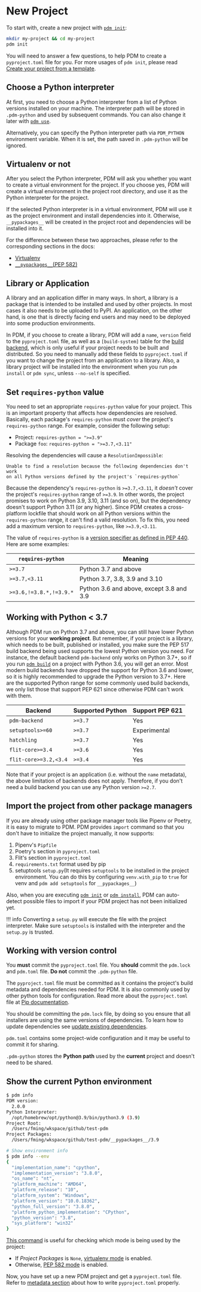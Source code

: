 # New Project

To start with, create a new project with [`pdm init`](../reference/cli.md#init):

```bash
mkdir my-project && cd my-project
pdm init
```

You will need to answer a few questions, to help PDM to create a `pyproject.toml` file for you.
For more usages of `pdm init`, please read [Create your project from a template](./template.md).

## Choose a Python interpreter

At first, you need to choose a Python interpreter from a list of Python versions installed on your machine. The interpreter path
will be stored in `.pdm-python` and used by subsequent commands. You can also change it later with [`pdm use`](../reference/cli.md#use).

Alternatively, you can specify the Python interpreter path via `PDM_PYTHON` environment variable. When it is set, the path saved in `.pdm-python` will be ignored.

## Virtualenv or not

After you select the Python interpreter, PDM will ask you whether you want to create a virtual environment for the project.
If you choose yes, PDM will create a virtual environment in the project root directory, and use it as the Python interpreter
for the project.

If the selected Python interpreter is in a virtual environment, PDM will use it as the project environment and install dependencies
into it. Otherwise, `__pypackages__` will be created in the project root and dependencies will be installed into it.

For the difference between these two approaches, please refer to the corresponding sections in the docs:

- [Virtualenv](./venv.md)
- [`__pypackages__`(PEP 582)](./pep582.md)

## Library or Application

A library and an application differ in many ways. In short, a library is a package that is intended to be installed and used by other projects. In most cases it also needs to be uploaded to PyPI. An application, on the other hand, is one that is directly facing end users and may need to be deployed into some production environments.

In PDM, if you choose to create a library, PDM will add a `name`, `version` field to the `pyproject.toml` file, as well as a `[build-system]` table for the [build backend](../reference/build.md), which is only useful if your project needs to be built and distributed. So you need to manually add these fields to `pyproject.toml` if you want to change the project from an application to a library. Also, a library project will be installed into the environment when you run `pdm install` or `pdm sync`, unless `--no-self` is specified.

## Set `requires-python` value

You need to set an appropriate `requires-python` value for your project. This is an important property that affects how dependencies are resolved. Basically, each package's `requires-python` must *cover* the project's `requires-python` range. For example, consider the following setup:

- Project: `requires-python = ">=3.9"`
- Package `foo`: `requires-python = ">=3.7,<3.11"`

Resolving the dependencies will cause a `ResolutionImpossible`:

```
Unable to find a resolution because the following dependencies don't work
on all Python versions defined by the project's `requires-python`
```

Because the dependency's `requires-python` is `>=3.7,<3.11`, it *doesn't* cover the project's `requires-python` range of `>=3.9`. In other words, the project promises to work on Python 3.9, 3.10, 3.11 (and so on), but the dependency doesn't support Python 3.11 (or any higher). Since PDM creates a cross-platform lockfile that should work on all Python versions within the `requires-python` range, it can't find a valid resolution.
To fix this, you need add a maximum version to `requires-python`, like `>=3.9,<3.11`.

The value of `requires-python` is a [version specifier as defined in PEP 440](https://peps.python.org/pep-0440/#version-specifiers). Here are some examples:

| `requires-python`       | Meaning                                  |
| ----------------------- | ---------------------------------------- |
| `>=3.7`                 | Python 3.7 and above                     |
| `>=3.7,<3.11`           | Python 3.7, 3.8, 3.9 and 3.10            |
| `>=3.6,!=3.8.*,!=3.9.*` | Python 3.6 and above, except 3.8 and 3.9 |

## Working with Python < 3.7

Although PDM run on Python 3.7 and above, you can still have lower Python versions for your **working project**. But remember, if your project is a library, which needs to be built, published or installed, you make sure the PEP 517 build backend being used supports the lowest Python version you need. For instance, the default backend `pdm-backend` only works on Python 3.7+, so if you run [`pdm build`](../reference/cli.md#build) on a project with Python 3.6, you will get an error. Most modern build backends have dropped the support for Python 3.6 and lower, so it is highly recommended to upgrade the Python version to 3.7+. Here are the supported Python range for some commonly used build backends, we only list those that support PEP 621 since otherwise PDM can't work with them.

| Backend               | Supported Python | Support PEP 621 |
| --------------------- | ---------------- | --------------- |
| `pdm-backend`         | `>=3.7`          | Yes             |
| `setuptools>=60`      | `>=3.7`          | Experimental    |
| `hatchling`           | `>=3.7`          | Yes             |
| `flit-core>=3.4`      | `>=3.6`          | Yes             |
| `flit-core>=3.2,<3.4` | `>=3.4`          | Yes             |

Note that if your project is an application (i.e. without the `name` metadata),
the above limitation of backends does not apply. Therefore, if you don't need a build backend you can use any Python version `>=2.7`.

## Import the project from other package managers

If you are already using other package manager tools like Pipenv or Poetry, it is easy to migrate to PDM.
PDM provides `import` command so that you don't have to initialize the project manually, it now supports:

1. Pipenv's `Pipfile`
2. Poetry's section in `pyproject.toml`
3. Flit's section in `pyproject.toml`
4. `requirements.txt` format used by pip
5. setuptools `setup.py`(It requires `setuptools` to be installed in the project environment. You can do this by configuring `venv.with_pip` to `true` for venv and `pdm add setuptools` for `__pypackages__`)

Also, when you are executing [`pdm init`](../reference/cli.md#init) or [`pdm install`](../reference/cli.md#install), PDM can auto-detect possible files to import if your PDM project has not been initialized yet.

!!! info
    Converting a `setup.py` will execute the file with the project interpreter. Make sure `setuptools` is installed with the interpreter and the `setup.py` is trusted.

## Working with version control

You **must** commit the `pyproject.toml` file. You **should** commit the `pdm.lock` and `pdm.toml` file. **Do not** commit the `.pdm-python` file.

The `pyproject.toml` file must be committed as it contains the project's build metadata and dependencies needed for PDM.
It is also commonly used by other python tools for configuration. Read more about the `pyproject.toml` file at
[Pip documentation](https://pip.pypa.io/en/stable/reference/build-system/pyproject-toml/).

You should be committing the `pdm.lock` file, by doing so you ensure that all installers are using the same versions of dependencies.
To learn how to update dependencies see [update existing dependencies](./dependency.md#update-existing-dependencies).

`pdm.toml` contains some project-wide configuration and it may be useful to commit it for sharing.

`.pdm-python` stores the **Python path** used by the **current** project and doesn't need to be shared.

## Show the current Python environment

```bash
$ pdm info
PDM version:
  2.0.0
Python Interpreter:
  /opt/homebrew/opt/python@3.9/bin/python3.9 (3.9)
Project Root:
  /Users/fming/wkspace/github/test-pdm
Project Packages:
  /Users/fming/wkspace/github/test-pdm/__pypackages__/3.9

# Show environment info
$ pdm info --env
{
  "implementation_name": "cpython",
  "implementation_version": "3.8.0",
  "os_name": "nt",
  "platform_machine": "AMD64",
  "platform_release": "10",
  "platform_system": "Windows",
  "platform_version": "10.0.18362",
  "python_full_version": "3.8.0",
  "platform_python_implementation": "CPython",
  "python_version": "3.8",
  "sys_platform": "win32"
}
```

[This command](../reference/cli.md#info) is useful for checking which mode is being used by the project:

- If *Project Packages* is `None`, [virtualenv mode](./venv.md) is enabled.
- Otherwise, [PEP 582 mode](./pep582.md) is enabled.

Now, you have set up a new PDM project and get a `pyproject.toml` file. Refer to [metadata section](../reference/pep621.md)
about how to write `pyproject.toml` properly.
